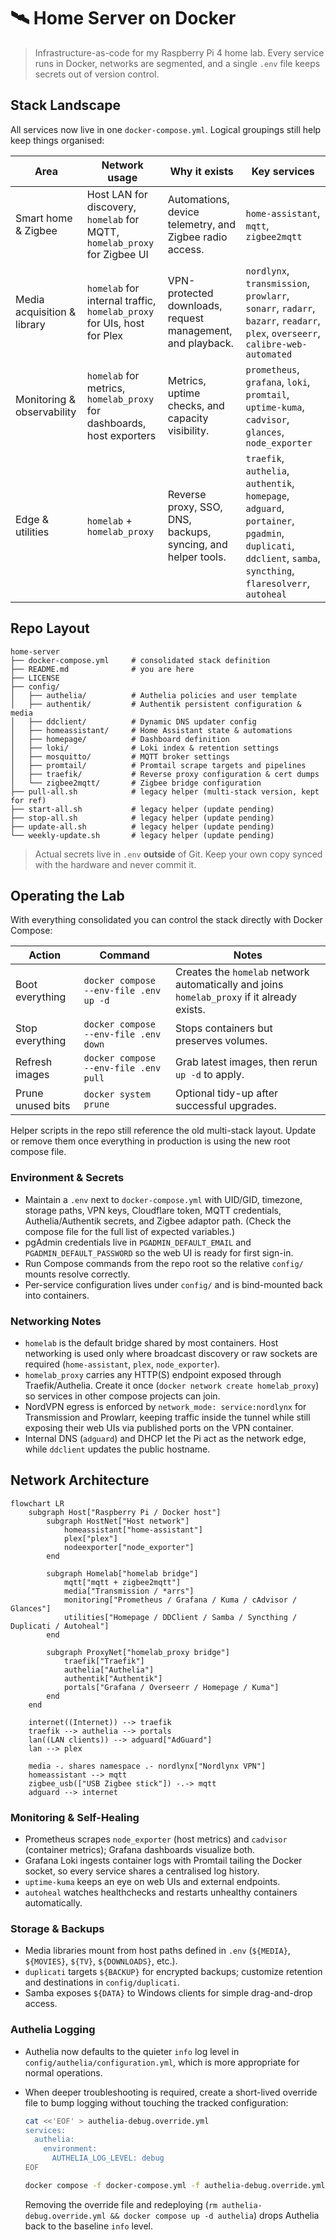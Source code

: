 # 🛰️ Home Server on Docker

> Infrastructure-as-code for my Raspberry Pi 4 home lab. Every service runs in Docker, networks are segmented, and a single `.env` file keeps secrets out of version control.

## Stack Landscape

All services now live in one `docker-compose.yml`. Logical groupings still help keep things organised:

| Area | Network usage | Why it exists | Key services |
| --- | --- | --- | --- |
| Smart home & Zigbee | Host LAN for discovery, `homelab` for MQTT, `homelab_proxy` for Zigbee UI | Automations, device telemetry, and Zigbee radio access. | `home-assistant`, `mqtt`, `zigbee2mqtt` |
| Media acquisition & library | `homelab` for internal traffic, `homelab_proxy` for UIs, host for Plex | VPN-protected downloads, request management, and playback. | `nordlynx`, `transmission`, `prowlarr`, `sonarr`, `radarr`, `bazarr`, `readarr`, `plex`, `overseerr`, `calibre-web-automated` |
| Monitoring & observability | `homelab` for metrics, `homelab_proxy` for dashboards, host exporters | Metrics, uptime checks, and capacity visibility. | `prometheus`, `grafana`, `loki`, `promtail`, `uptime-kuma`, `cadvisor`, `glances`, `node_exporter` |
| Edge & utilities | `homelab` + `homelab_proxy` | Reverse proxy, SSO, DNS, backups, syncing, and helper tools. | `traefik`, `authelia`, `authentik`, `homepage`, `adguard`, `portainer`, `pgadmin`, `duplicati`, `ddclient`, `samba`, `syncthing`, `flaresolverr`, `autoheal` |

## Repo Layout

```
home-server
├── docker-compose.yml     # consolidated stack definition
├── README.md              # you are here
├── LICENSE
├── config/
│   ├── authelia/          # Authelia policies and user template
│   ├── authentik/         # Authentik persistent configuration & media
│   ├── ddclient/          # Dynamic DNS updater config
│   ├── homeassistant/     # Home Assistant state & automations
│   ├── homepage/          # Dashboard definition
│   ├── loki/              # Loki index & retention settings
│   ├── mosquitto/         # MQTT broker settings
│   ├── promtail/          # Promtail scrape targets and pipelines
│   ├── traefik/           # Reverse proxy configuration & cert dumps
│   └── zigbee2mqtt/       # Zigbee bridge configuration
├── pull-all.sh            # legacy helper (multi-stack version, kept for ref)
├── start-all.sh           # legacy helper (update pending)
├── stop-all.sh            # legacy helper (update pending)
├── update-all.sh          # legacy helper (update pending)
└── weekly-update.sh       # legacy helper (update pending)
```

> Actual secrets live in `.env` **outside** of Git. Keep your own copy synced with the hardware and never commit it.

## Operating the Lab

With everything consolidated you can control the stack directly with Docker Compose:

| Action | Command | Notes |
| --- | --- | --- |
| Boot everything | `docker compose --env-file .env up -d` | Creates the `homelab` network automatically and joins `homelab_proxy` if it already exists. |
| Stop everything | `docker compose --env-file .env down` | Stops containers but preserves volumes. |
| Refresh images | `docker compose --env-file .env pull` | Grab latest images, then rerun `up -d` to apply. |
| Prune unused bits | `docker system prune` | Optional tidy-up after successful upgrades. |

Helper scripts in the repo still reference the old multi-stack layout. Update or remove them once everything in production is using the new root compose file.

### Environment & Secrets

- Maintain a `.env` next to `docker-compose.yml` with UID/GID, timezone, storage paths, VPN keys, Cloudflare token, MQTT credentials, Authelia/Authentik secrets, and Zigbee adaptor path. (Check the compose file for the full list of expected variables.)
- pgAdmin credentials live in `PGADMIN_DEFAULT_EMAIL` and `PGADMIN_DEFAULT_PASSWORD` so the web UI is ready for first sign-in.
- Run Compose commands from the repo root so the relative `config/` mounts resolve correctly.
- Per-service configuration lives under `config/` and is bind-mounted back into containers.

### Networking Notes

- `homelab` is the default bridge shared by most containers. Host networking is used only where broadcast discovery or raw sockets are required (`home-assistant`, `plex`, `node_exporter`).
- `homelab_proxy` carries any HTTP(S) endpoint exposed through Traefik/Authelia. Create it once (`docker network create homelab_proxy`) so services in other compose projects can join.
- NordVPN egress is enforced by `network_mode: service:nordlynx` for Transmission and Prowlarr, keeping traffic inside the tunnel while still exposing their web UIs via published ports on the VPN container.
- Internal DNS (`adguard`) and DHCP let the Pi act as the network edge, while `ddclient` updates the public hostname.

## Network Architecture

```mermaid
flowchart LR
    subgraph Host["Raspberry Pi / Docker host"]
        subgraph HostNet["Host network"]
            homeassistant["home-assistant"]
            plex["plex"]
            nodeexporter["node_exporter"]
        end

        subgraph Homelab["homelab bridge"]
            mqtt["mqtt + zigbee2mqtt"]
            media["Transmission / *arrs"]
            monitoring["Prometheus / Grafana / Kuma / cAdvisor / Glances"]
            utilities["Homepage / DDClient / Samba / Syncthing / Duplicati / Autoheal"]
        end

        subgraph ProxyNet["homelab_proxy bridge"]
            traefik["Traefik"]
            authelia["Authelia"]
            authentik["Authentik"]
            portals["Grafana / Overseerr / Homepage / Kuma"]
        end
    end

    internet((Internet)) --> traefik
    traefik --> authelia --> portals
    lan((LAN clients)) --> adguard["AdGuard"]
    lan --> plex

    media -. shares namespace .- nordlynx["Nordlynx VPN"]
    homeassistant --> mqtt
    zigbee_usb(["USB Zigbee stick"]) -.-> mqtt
    adguard --> internet
```

### Monitoring & Self-Healing

- Prometheus scrapes `node_exporter` (host metrics) and `cadvisor` (container metrics); Grafana dashboards visualize both.
- Grafana Loki ingests container logs with Promtail tailing the Docker socket, so every service shares a centralised log history.
- `uptime-kuma` keeps an eye on web UIs and external endpoints.
- `autoheal` watches healthchecks and restarts unhealthy containers automatically.

### Storage & Backups

- Media libraries mount from host paths defined in `.env` (`${MEDIA}`, `${MOVIES}`, `${TV}`, `${DOWNLOADS}`, etc.).
- `duplicati` targets `${BACKUP}` for encrypted backups; customize retention and destinations in `config/duplicati`.
- Samba exposes `${DATA}` to Windows clients for simple drag-and-drop access.

### Authelia Logging

- Authelia now defaults to the quieter `info` log level in `config/authelia/configuration.yml`, which is more appropriate for normal operations.
- When deeper troubleshooting is required, create a short-lived override file to bump logging without touching the tracked configuration:

  ```bash
  cat <<'EOF' > authelia-debug.override.yml
  services:
    authelia:
      environment:
        AUTHELIA_LOG_LEVEL: debug
  EOF

  docker compose -f docker-compose.yml -f authelia-debug.override.yml up -d authelia
  ```

  Removing the override file and redeploying (`rm authelia-debug.override.yml && docker compose up -d authelia`) drops Authelia back to the baseline `info` level.
